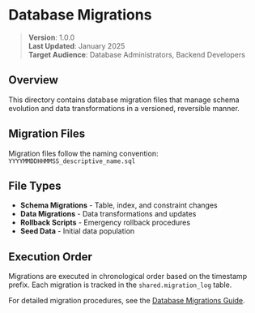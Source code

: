 # Database Migrations

> **Version**: 1.0.0  
> **Last Updated**: January 2025  
> **Target Audience**: Database Administrators, Backend Developers  

## Overview

This directory contains database migration files that manage schema evolution and data transformations in a versioned, reversible manner.

## Migration Files

Migration files follow the naming convention: `YYYYMMDDHHMMSS_descriptive_name.sql`

## File Types

- **Schema Migrations** - Table, index, and constraint changes
- **Data Migrations** - Data transformations and updates
- **Rollback Scripts** - Emergency rollback procedures
- **Seed Data** - Initial data population

## Execution Order

Migrations are executed in chronological order based on the timestamp prefix. Each migration is tracked in the `shared.migration_log` table.

For detailed migration procedures, see the [Database Migrations Guide](../MIGRATIONS.md).